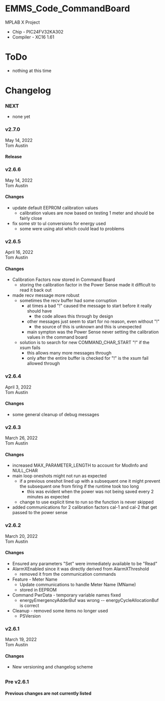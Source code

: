 # EMMS_Code_CommandBoard
MPLAB X Project
- Chip - PIC24FV32KA302
- Compiler - XC16 1.61

# ToDo
- nothing at this time

# Changelog
### NEXT
- none yet

### v2.7.0
May 14, 2022<br />
Tom Austin
#### Release

### v2.6.6
May 14, 2022<br />
Tom Austin
#### Changes
- update default EEPROM calibration values
  - calibration values are now based on testing 1 meter and should be fairly close
- fix some str to ul conversions for energy used
  - some were using atol which could lead to problems

### v2.6.5
April 16, 2022<br />
Tom Austin
#### Changes
- Calibration Factors now stored in Command Board
  - storing the calibration factor in the Power Sense made it difficult to read it back out
- made recv message more robust
  - sometimes the recv buffer had some corruption
    - at times a bad "!" caused the message to start before it really should have
      - the code allows this through by design
    - other messages just seem to start for no reason, even without "!"
      - the source of this is unknown and this is unexpected
    - main sympton was the Power Sense never setting the calibration values in the command board
  - solution is to search for new COMMAND_CHAR_START "!" if the xsum fails
    - this allows many more messages through
    - only after the entire buffer is checked for "!" is the xsum fail allowed through

### v2.6.4
April 3, 2022<br />
Tom Austin
#### Changes
- some general cleanup of debug messages

### v2.6.3
March 26, 2022<br />
Tom Austin
#### Changes
- increased MAX_PARAMETER_LENGTH to account for ModInfo and NULL_CHAR
- main loop oneshots might not run as expected
  - if a previous oneshot lined up with a subsequent one it might prevent the subsequent one from firing if the runtime took too long
    - this was evident when the power was not being saved every 2 minutes as expected
  - change to use explicit time to run so the function is never skipped
- added communications for 2 calibration factors cal-1 and cal-2 that get passed to the power sense

### v2.6.2
March 20, 2022<br />
Tom Austin
#### Changes
- Ensured any parameters "Set" were immediately available to be "Read"
- AlarmXEnabled since it was directly derived from AlarmXThreshold
  - removed it from the communication commands
- Feature - Meter Name
  - Update communications to handle Meter Name (MName)
  - stored in EEPROM
- Command PwrData - temporary variable names fixed
  - energyEmergencyAdderBuf was wrong -- energyCycleAllocationBuf is correct
- Cleanup - removed some items no longer used
  - PSVersion



### v2.6.1
March 19, 2022<br />
Tom Austin
#### Changes
- New versioning and changelog scheme
## 
### Pre v2.6.1
#### Previous changes are not currently listed
